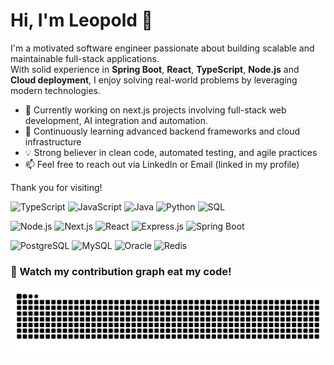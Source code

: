 # Hi, I'm Leopold 👋

I'm a motivated software engineer passionate about building scalable and maintainable full-stack applications.  
With solid experience in **Spring Boot**, **React**, **TypeScript**, **Node.js** and **Cloud deployment**, I enjoy solving real-world problems by leveraging modern technologies.

- 🔭 Currently working on next.js projects involving full-stack web development, AI integration and automation.
- 🌱 Continuously learning advanced backend frameworks and cloud infrastructure
- 💡 Strong believer in clean code, automated testing, and agile practices
- 📫 Feel free to reach out via LinkedIn or Email (linked in my profile)

Thank you for visiting!

<!-- 🧠 Languages -->

![TypeScript](https://img.shields.io/badge/-TypeScript-3178c6?logo=typescript&logoColor=white&style=flat-square)
![JavaScript](https://img.shields.io/badge/-JavaScript-f7df1e?logo=javascript&logoColor=black&style=flat-square)
![Java](https://img.shields.io/badge/-Java-007396?logo=java&logoColor=white&style=flat-square)
![Python](https://img.shields.io/badge/-Python-3776ab?logo=python&logoColor=white&style=flat-square)
![SQL](https://img.shields.io/badge/-SQL-003B57?logo=sqlite&logoColor=white&style=flat-square)

<!-- 🔧 Frameworks & Runtimes -->

![Node.js](https://img.shields.io/badge/-Node.js-339933?logo=node.js&logoColor=white&style=flat-square)
![Next.js](https://img.shields.io/badge/-Next.js-000000?logo=next.js&logoColor=white&style=flat-square)
![React](https://img.shields.io/badge/-React-61dafb?logo=react&logoColor=black&style=flat-square)
![Express.js](https://img.shields.io/badge/-Express.js-000000?logo=express&logoColor=white&style=flat-square)
![Spring Boot](https://img.shields.io/badge/-SpringBoot-6DB33F?logo=springboot&logoColor=white&style=flat-square)

<!-- 💾 Databases -->

![PostgreSQL](https://img.shields.io/badge/-PostgreSQL-336791?logo=postgresql&logoColor=white&style=flat-square)
![MySQL](https://img.shields.io/badge/-MySQL-4479A1?logo=mysql&logoColor=white&style=flat-square)
![Oracle](https://img.shields.io/badge/-Oracle-F80000?logo=oracle&logoColor=white&style=flat-square)
![Redis](https://img.shields.io/badge/-Redis-DC382D?logo=redis&logoColor=white&style=flat-square)

### 🐍 Watch my contribution graph eat my code!

![github contribution grid snake animation](https://github.com/chenzhiyu28/chenzhiyu28/blob/output/github-snake-dark.svg?palette=github-dark)
